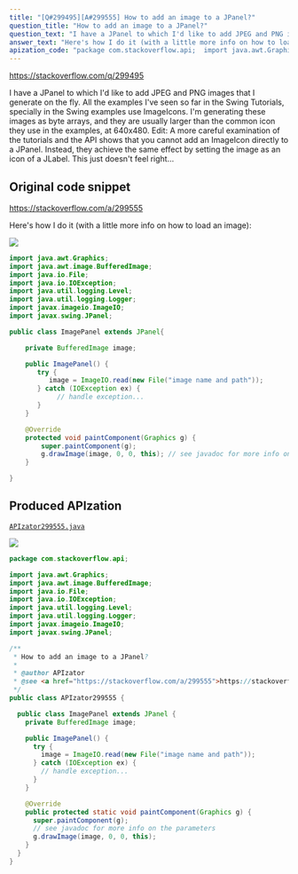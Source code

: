 ```yaml
---
title: "[Q#299495][A#299555] How to add an image to a JPanel?"
question_title: "How to add an image to a JPanel?"
question_text: "I have a JPanel to which I'd like to add JPEG and PNG images that I generate on the fly. All the examples I've seen so far in the Swing Tutorials, specially in the Swing examples use ImageIcons. I'm generating these images as byte arrays, and they are usually larger than the common icon they use in the examples, at 640x480. Edit: A more careful examination of the tutorials and the API shows that you cannot add an ImageIcon directly to a JPanel. Instead, they achieve the same effect by setting the image as an icon of a JLabel. This just doesn't feel right..."
answer_text: "Here's how I do it (with a little more info on how to load an image):"
apization_code: "package com.stackoverflow.api;  import java.awt.Graphics; import java.awt.image.BufferedImage; import java.io.File; import java.io.IOException; import java.util.logging.Level; import java.util.logging.Logger; import javax.imageio.ImageIO; import javax.swing.JPanel;  /**  * How to add an image to a JPanel?  *  * @author APIzator  * @see <a href=\"https://stackoverflow.com/a/299555\">https://stackoverflow.com/a/299555</a>  */ public class APIzator299555 {    public class ImagePanel extends JPanel {     private BufferedImage image;      public ImagePanel() {       try {         image = ImageIO.read(new File(\"image name and path\"));       } catch (IOException ex) {         // handle exception...       }     }      @Override     public protected static void paintComponent(Graphics g) {       super.paintComponent(g);       // see javadoc for more info on the parameters       g.drawImage(image, 0, 0, this);     }   } }"
---
```


https://stackoverflow.com/q/299495

I have a JPanel to which I&#x27;d like to add JPEG and PNG images that I generate on the fly.
All the examples I&#x27;ve seen so far in the Swing Tutorials, specially in the Swing examples use ImageIcons.
I&#x27;m generating these images as byte arrays, and they are usually larger than the common icon they use in the examples, at 640x480.
Edit: A more careful examination of the tutorials and the API shows that you cannot add an ImageIcon directly to a JPanel. Instead, they achieve the same effect by setting the image as an icon of a JLabel. This just doesn&#x27;t feel right...



## Original code snippet

https://stackoverflow.com/a/299555

Here&#x27;s how I do it (with a little more info on how to load an image):

<div class="code-logo"><img src="/stackoverflow.png" /></div>

```java
import java.awt.Graphics;
import java.awt.image.BufferedImage;
import java.io.File;
import java.io.IOException;
import java.util.logging.Level;
import java.util.logging.Logger;
import javax.imageio.ImageIO;
import javax.swing.JPanel;

public class ImagePanel extends JPanel{

    private BufferedImage image;

    public ImagePanel() {
       try {                
          image = ImageIO.read(new File("image name and path"));
       } catch (IOException ex) {
            // handle exception...
       }
    }

    @Override
    protected void paintComponent(Graphics g) {
        super.paintComponent(g);
        g.drawImage(image, 0, 0, this); // see javadoc for more info on the parameters            
    }

}
```

## Produced APIzation

[`APIzator299555.java`](https://github.com/pasqualesalza/apization-temp-data/raw/master/search/APIzator299555.java)

<div class="code-logo"><img src="/apizator.png" /></div>

```java
package com.stackoverflow.api;

import java.awt.Graphics;
import java.awt.image.BufferedImage;
import java.io.File;
import java.io.IOException;
import java.util.logging.Level;
import java.util.logging.Logger;
import javax.imageio.ImageIO;
import javax.swing.JPanel;

/**
 * How to add an image to a JPanel?
 *
 * @author APIzator
 * @see <a href="https://stackoverflow.com/a/299555">https://stackoverflow.com/a/299555</a>
 */
public class APIzator299555 {

  public class ImagePanel extends JPanel {
    private BufferedImage image;

    public ImagePanel() {
      try {
        image = ImageIO.read(new File("image name and path"));
      } catch (IOException ex) {
        // handle exception...
      }
    }

    @Override
    public protected static void paintComponent(Graphics g) {
      super.paintComponent(g);
      // see javadoc for more info on the parameters
      g.drawImage(image, 0, 0, this);
    }
  }
}

```